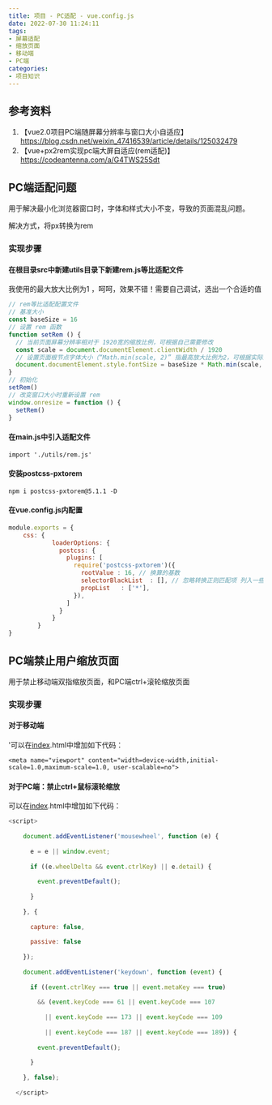 ```yaml
---
title: 项目 - PC适配 - vue.config.js
date: 2022-07-30 11:24:11
tags:
- 屏幕适配
- 缩放页面
- 移动端
- PC端
categories:
- 项目知识
---
```








## 参考资料

1. 【vue2.0项目PC端随屏幕分辨率与窗口大小自适应】https://blog.csdn.net/weixin_47416539/article/details/125032479
2. 【vue+px2rem实现pc端大屏自适应(rem适配)】https://codeantenna.com/a/G4TWS25Sdt



## PC端适配问题

用于解决最小化浏览器窗口时，字体和样式大小不变，导致的页面混乱问题。

解决方式，将px转换为rem

### 实现步骤

#### 在根目录src中新建utils目录下新建rem.js等比适配文件

我使用的最大放大比例为1 ，呵呵，效果不错！需要自己调试，选出一个合适的值

~~~js
// rem等比适配配置文件
// 基准大小
const baseSize = 16
// 设置 rem 函数
function setRem () {
  // 当前页面屏幕分辨率相对于 1920宽的缩放比例，可根据自己需要修改
  const scale = document.documentElement.clientWidth / 1920
  // 设置页面根节点字体大小（“Math.min(scale, 2)” 指最高放大比例为2，可根据实际业务需求调整）
  document.documentElement.style.fontSize = baseSize * Math.min(scale, 1) + 'px'
}
// 初始化
setRem()
// 改变窗口大小时重新设置 rem
window.onresize = function () {
  setRem()
}

~~~

#### 在main.js中引入适配文件

~~~
import './utils/rem.js'
~~~

#### 安装postcss-pxtorem

~~~
npm i postcss-pxtorem@5.1.1 -D
~~~

#### 在vue.config.js内配置

~~~js
module.exports = {
    css: {
            loaderOptions: {
              postcss: {
                plugins: [
                  require('postcss-pxtorem')({
                    rootValue : 16, // 换算的基数
                    selectorBlackList  : [], // 忽略转换正则匹配项 列入一些ui库, ['.el'] 就是忽略elementUI库
                    propList   : ['*'],
                  }),
                ]
              }
            }
        }
}

~~~



## PC端禁止用户缩放页面

用于禁止移动端双指缩放页面，和PC端ctrl+滚轮缩放页面

### 实现步骤

#### 对于移动端

'可以在[index](https://so.csdn.net/so/search?q=index&spm=1001.2101.3001.7020).html中增加如下代码：

~~~
<meta name="viewport" content="width=device-width,initial-scale=1.0,maximum-scale=1.0, user-scalable=no">
~~~

#### 对于PC端：禁止ctrl+鼠标滚轮缩放

可以在[index](https://so.csdn.net/so/search?q=index&spm=1001.2101.3001.7020).html中增加如下代码：

~~~js
<script>
 
    document.addEventListener('mousewheel', function (e) {
 
      e = e || window.event;
 
      if ((e.wheelDelta && event.ctrlKey) || e.detail) {
 
        event.preventDefault();
 
      }
 
    }, {
 
      capture: false,
 
      passive: false
 
    });
 
    document.addEventListener('keydown', function (event) {
 
      if ((event.ctrlKey === true || event.metaKey === true)
 
        && (event.keyCode === 61 || event.keyCode === 107
 
          || event.keyCode === 173 || event.keyCode === 109
 
          || event.keyCode === 187 || event.keyCode === 189)) {
 
        event.preventDefault();
 
      }
 
    }, false);
 
  </script>
~~~



